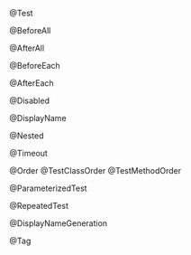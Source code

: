 @Test

@BeforeAll

@AfterAll

@BeforeEach

@AfterEach

@Disabled

@DisplayName

@Nested

@Timeout

@Order
@TestClassOrder
@TestMethodOrder

@ParameterizedTest

@RepeatedTest

@DisplayNameGeneration

@Tag